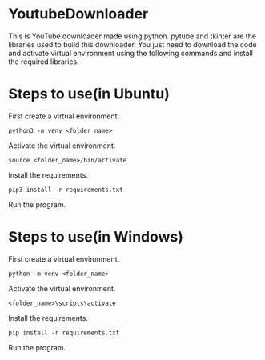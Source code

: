 # YoutubeDownloader
This is YouTube downloader made using python. pytube and tkinter are the libraries used to build this downloader. You just need to download the code and activate virtual environment using the following commands and install the required libraries.


# Steps to use(in Ubuntu)
First create a virtual environment.
````
python3 -m venv <folder_name>
````
Activate the virtual environment.
````
source <folder_name>/bin/activate
````
Install the requirements.
````
pip3 install -r requirements.txt
````
Run the program.
 
# Steps to use(in Windows)
First create a virtual environment.
````
python -m venv <folder_name>
````
Activate the virtual environment.
````
<folder_name>\scripts\activate
````
Install the requirements.
````
pip install -r requirements.txt
````
Run the program.
 